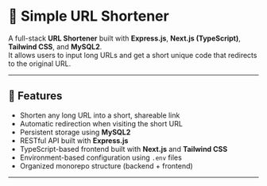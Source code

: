 # 🔗 Simple URL Shortener

A full-stack **URL Shortener** built with **Express.js**, **Next.js (TypeScript)**, **Tailwind CSS**, and **MySQL2**.  
It allows users to input long URLs and get a short unique code that redirects to the original URL.

---

## 🚀 Features

- Shorten any long URL into a short, shareable link  
- Automatic redirection when visiting the short URL  
- Persistent storage using **MySQL2**  
- RESTful API built with **Express.js**  
- TypeScript-based frontend built with **Next.js** and **Tailwind CSS**  
- Environment-based configuration using `.env` files  
- Organized monorepo structure (backend + frontend)

---



